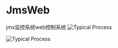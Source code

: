 # JmsWeb
jmx监控系统web控制系统
![Typical Process](https://img-blog.csdnimg.cn/20200717164503820.png) 

![Typical Process](https://img-blog.csdnimg.cn/20200717164536602.png)
